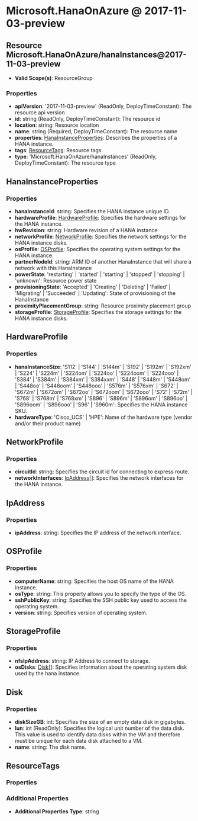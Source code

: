 # Microsoft.HanaOnAzure @ 2017-11-03-preview

## Resource Microsoft.HanaOnAzure/hanaInstances@2017-11-03-preview
* **Valid Scope(s)**: ResourceGroup
### Properties
* **apiVersion**: '2017-11-03-preview' (ReadOnly, DeployTimeConstant): The resource api version
* **id**: string (ReadOnly, DeployTimeConstant): The resource id
* **location**: string: Resource location
* **name**: string (Required, DeployTimeConstant): The resource name
* **properties**: [HanaInstanceProperties](#hanainstanceproperties): Describes the properties of a HANA instance.
* **tags**: [ResourceTags](#resourcetags): Resource tags
* **type**: 'Microsoft.HanaOnAzure/hanaInstances' (ReadOnly, DeployTimeConstant): The resource type

## HanaInstanceProperties
### Properties
* **hanaInstanceId**: string: Specifies the HANA instance unique ID.
* **hardwareProfile**: [HardwareProfile](#hardwareprofile): Specifies the hardware settings for the HANA instance.
* **hwRevision**: string: Hardware revision of a HANA instance
* **networkProfile**: [NetworkProfile](#networkprofile): Specifies the network settings for the HANA instance disks.
* **osProfile**: [OSProfile](#osprofile): Specifies the operating system settings for the HANA instance.
* **partnerNodeId**: string: ARM ID of another HanaInstance that will share a network with this HanaInstance
* **powerState**: 'restarting' | 'started' | 'starting' | 'stopped' | 'stopping' | 'unknown': Resource power state
* **provisioningState**: 'Accepted' | 'Creating' | 'Deleting' | 'Failed' | 'Migrating' | 'Succeeded' | 'Updating': State of provisioning of the HanaInstance
* **proximityPlacementGroup**: string: Resource proximity placement group
* **storageProfile**: [StorageProfile](#storageprofile): Specifies the storage settings for the HANA instance disks.

## HardwareProfile
### Properties
* **hanaInstanceSize**: 'S112' | 'S144' | 'S144m' | 'S192' | 'S192m' | 'S192xm' | 'S224' | 'S224m' | 'S224om' | 'S224oo' | 'S224oom' | 'S224ooo' | 'S384' | 'S384m' | 'S384xm' | 'S384xxm' | 'S448' | 'S448m' | 'S448om' | 'S448oo' | 'S448oom' | 'S448ooo' | 'S576m' | 'S576xm' | 'S672' | 'S672m' | 'S672om' | 'S672oo' | 'S672oom' | 'S672ooo' | 'S72' | 'S72m' | 'S768' | 'S768m' | 'S768xm' | 'S896' | 'S896m' | 'S896om' | 'S896oo' | 'S896oom' | 'S896ooo' | 'S96' | 'S960m': Specifies the HANA instance SKU.
* **hardwareType**: 'Cisco_UCS' | 'HPE': Name of the hardware type (vendor and/or their product name)

## NetworkProfile
### Properties
* **circuitId**: string: Specifies the circuit id for connecting to express route.
* **networkInterfaces**: [IpAddress](#ipaddress)[]: Specifies the network interfaces for the HANA instance.

## IpAddress
### Properties
* **ipAddress**: string: Specifies the IP address of the network interface.

## OSProfile
### Properties
* **computerName**: string: Specifies the host OS name of the HANA instance.
* **osType**: string: This property allows you to specify the type of the OS.
* **sshPublicKey**: string: Specifies the SSH public key used to access the operating system.
* **version**: string: Specifies version of operating system.

## StorageProfile
### Properties
* **nfsIpAddress**: string: IP Address to connect to storage.
* **osDisks**: [Disk](#disk)[]: Specifies information about the operating system disk used by the hana instance.

## Disk
### Properties
* **diskSizeGB**: int: Specifies the size of an empty data disk in gigabytes.
* **lun**: int (ReadOnly): Specifies the logical unit number of the data disk. This value is used to identify data disks within the VM and therefore must be unique for each data disk attached to a VM.
* **name**: string: The disk name.

## ResourceTags
### Properties
### Additional Properties
* **Additional Properties Type**: string

